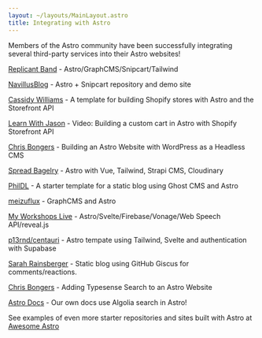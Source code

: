 ```yaml
---
layout: ~/layouts/MainLayout.astro
title: Integrating with Astro
---
```


Members of the Astro community have been successfully integrating several third-party services into their Astro websites!

[Replicant Band](https://replicant.band) - Astro/GraphCMS/Snipcart/Tailwind

[NavillusBlog](https://navillus.dev/blog/astro-plus-snipcart) - Astro + Snipcart repository and demo site

[Cassidy Williams](https://www.netlify.com/blog/2021/07/23/build-a-modern-shopping-site-with-astro-and-serverless-functions/) - A template for building Shopify stores with Astro and the Storefront API

[Learn With Jason](https://youtube.com/watch?v=FJOJmKFngLI) - Video: Building a custom cart in Astro with Shopify Storefront API

[Chris Bongers](https://blog.openreplay.com/building-an-astro-website-with-wordpress-as-a-headless-cms) - Building an Astro Website with WordPress as a Headless CMS

[Spread Bagelry](https://spreadbagelry.com) - Astro with Vue, Tailwind, Strapi CMS, Cloudinary

[PhilDL](https://github.com/PhilDL/astro-starter-ghost) - A starter template for a static blog using Ghost CMS and Astro

[meizuflux](https://meizuflux.com) - GraphCMS and Astro

[My Workshops Live](https://myworkshops.live) - Astro/Svelte/Firebase/Vonage/Web Speech API/reveal.js

[p13rnd/centauri](https://github.com/p13rnd/centauri) - Astro tempate using Tailwind, Svelte and authentication with Supabase

[Sarah Rainsberger](https://www.rainsberger.ca/posts/react-astro-first-things/) - Static blog using GitHub Giscus for comments/reactions. 

[Chris Bongers](https://aviyel.com/post/1006/adding-typesense-search-to-an-astro-static-generated-website) - Adding Typesense Search to an Astro Website

[Astro Docs](https://github.com/withastro/docs) - Our own docs use Algolia search in Astro!


See examples of even more starter repositories and sites built with Astro at [Awesome Astro](https://github.com/one-aalam/awesome-astro#%E2%84%B9%EF%B8%8F-repositoriesstarter-kitscomponents)